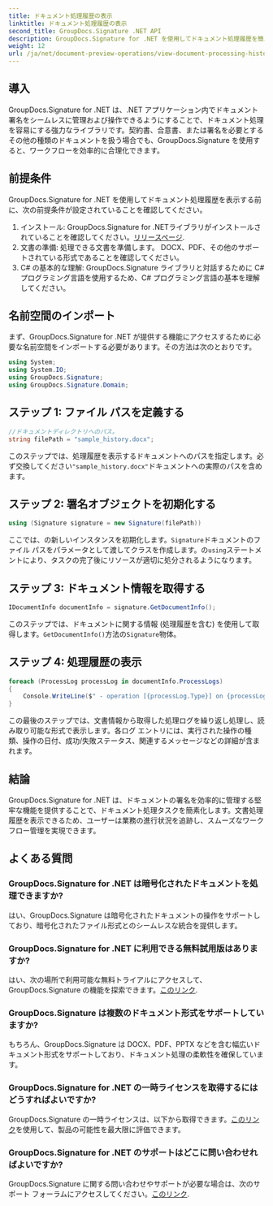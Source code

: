 ```yaml
---
title: ドキュメント処理履歴の表示
linktitle: ドキュメント処理履歴の表示
second_title: GroupDocs.Signature .NET API
description: GroupDocs.Signature for .NET を使用してドキュメント処理履歴を簡単に表示する方法を説明します。シームレスなワークフロー管理については、ステップバイステップのガイドに従ってください。
weight: 12
url: /ja/net/document-preview-operations/view-document-processing-history/
---
```

## 導入
GroupDocs.Signature for .NET は、.NET アプリケーション内でドキュメント署名をシームレスに管理および操作できるようにすることで、ドキュメント処理を容易にする強力なライブラリです。契約書、合意書、または署名を必要とするその他の種類のドキュメントを扱う場合でも、GroupDocs.Signature を使用すると、ワークフローを効率的に合理化できます。
## 前提条件
GroupDocs.Signature for .NET を使用してドキュメント処理履歴を表示する前に、次の前提条件が設定されていることを確認してください。
1. インストール: GroupDocs.Signature for .NETライブラリがインストールされていることを確認してください。[リリースページ](https://releases.groupdocs.com/signature/net/).
2. 文書の準備: 処理できる文書を準備します。 DOCX、PDF、その他のサポートされている形式であることを確認してください。
3. C# の基本的な理解: GroupDocs.Signature ライブラリと対話するために C# プログラミング言語を使用するため、C# プログラミング言語の基本を理解してください。

## 名前空間のインポート
まず、GroupDocs.Signature for .NET が提供する機能にアクセスするために必要な名前空間をインポートする必要があります。その方法は次のとおりです。
```csharp
using System;
using System.IO;
using GroupDocs.Signature;
using GroupDocs.Signature.Domain;
```
## ステップ 1: ファイル パスを定義する
```csharp
//ドキュメントディレクトリへのパス。
string filePath = "sample_history.docx";
```
このステップでは、処理履歴を表示するドキュメントへのパスを指定します。必ず交換してください`"sample_history.docx"`ドキュメントへの実際のパスを含めます。
## ステップ 2: 署名オブジェクトを初期化する
```csharp
using (Signature signature = new Signature(filePath))
```
ここでは、の新しいインスタンスを初期化します。`Signature`ドキュメントのファイル パスをパラメータとして渡してクラスを作成します。の`using`ステートメントにより、タスクの完了後にリソースが適切に処分されるようになります。
## ステップ 3: ドキュメント情報を取得する
```csharp
IDocumentInfo documentInfo = signature.GetDocumentInfo();
```
このステップでは、ドキュメントに関する情報 (処理履歴を含む) を使用して取得します。`GetDocumentInfo()`方法の`Signature`物体。
## ステップ 4: 処理履歴の表示
```csharp
foreach (ProcessLog processLog in documentInfo.ProcessLogs)
{
    Console.WriteLine($" - operation [{processLog.Type}] on {processLog.Date.ToShortDateString()}. Succeeded/Failed {processLog.Succeeded}/{processLog.Failed}. Message: {processLog.Message}");
}
```
この最後のステップでは、文書情報から取得した処理ログを繰り返し処理し、読み取り可能な形式で表示します。各ログ エントリには、実行された操作の種類、操作の日付、成功/失敗ステータス、関連するメッセージなどの詳細が含まれます。

## 結論
GroupDocs.Signature for .NET は、ドキュメントの署名を効率的に管理する堅牢な機能を提供することで、ドキュメント処理タスクを簡素化します。文書処理履歴を表示できるため、ユーザーは業務の進行状況を追跡し、スムーズなワークフロー管理を実現できます。
## よくある質問
### GroupDocs.Signature for .NET は暗号化されたドキュメントを処理できますか?
はい、GroupDocs.Signature は暗号化されたドキュメントの操作をサポートしており、暗号化されたファイル形式とのシームレスな統合を提供します。
### GroupDocs.Signature for .NET に利用できる無料試用版はありますか?
はい、次の場所で利用可能な無料トライアルにアクセスして、GroupDocs.Signature の機能を探索できます。[このリンク](https://releases.groupdocs.com/).
### GroupDocs.Signature は複数のドキュメント形式をサポートしていますか?
もちろん、GroupDocs.Signature は DOCX、PDF、PPTX などを含む幅広いドキュメント形式をサポートしており、ドキュメント処理の柔軟性を確保しています。
### GroupDocs.Signature for .NET の一時ライセンスを取得するにはどうすればよいですか?
 GroupDocs.Signature の一時ライセンスは、以下から取得できます。[このリンク](https://purchase.groupdocs.com/temporary-license/)を使用して、製品の可能性を最大限に評価できます。
### GroupDocs.Signature for .NET のサポートはどこに問い合わせればよいですか?
 GroupDocs.Signature に関する問い合わせやサポートが必要な場合は、次のサポート フォーラムにアクセスしてください。[このリンク](https://forum.groupdocs.com/c/signature/13).